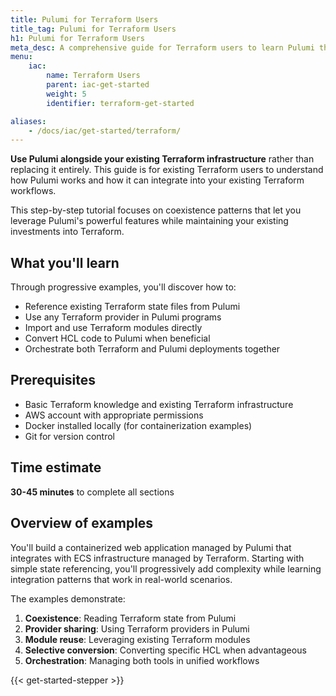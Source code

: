 ```yaml
---
title: Pulumi for Terraform Users
title_tag: Pulumi for Terraform Users
h1: Pulumi for Terraform Users
meta_desc: A comprehensive guide for Terraform users to learn Pulumi through coexistence patterns and integration strategies.
menu:
    iac:
        name: Terraform Users
        parent: iac-get-started
        weight: 5
        identifier: terraform-get-started

aliases:
    - /docs/iac/get-started/terraform/
---
```


**Use Pulumi alongside your existing Terraform infrastructure** rather than replacing it entirely.
This guide is for existing Terraform users to understand how Pulumi works and how it can integrate into your existing Terraform workflows.

This step-by-step tutorial focuses on coexistence patterns that let you leverage Pulumi's powerful features while maintaining your existing investments into Terraform.

## What you'll learn

Through progressive examples, you'll discover how to:

* Reference existing Terraform state files from Pulumi
* Use any Terraform provider in Pulumi programs
* Import and use Terraform modules directly
* Convert HCL code to Pulumi when beneficial
* Orchestrate both Terraform and Pulumi deployments together

## Prerequisites

* Basic Terraform knowledge and existing Terraform infrastructure
* AWS account with appropriate permissions
* Docker installed locally (for containerization examples)
* Git for version control

## Time estimate

**30-45 minutes** to complete all sections

## Overview of examples

You'll build a containerized web application managed by Pulumi that integrates with ECS infrastructure managed by Terraform.
Starting with simple state referencing, you'll progressively add complexity while learning integration patterns that work in real-world scenarios.

The examples demonstrate:

1. **Coexistence**: Reading Terraform state from Pulumi
2. **Provider sharing**: Using Terraform providers in Pulumi
3. **Module reuse**: Leveraging existing Terraform modules
4. **Selective conversion**: Converting specific HCL when advantageous
5. **Orchestration**: Managing both tools in unified workflows

{{< get-started-stepper >}}

